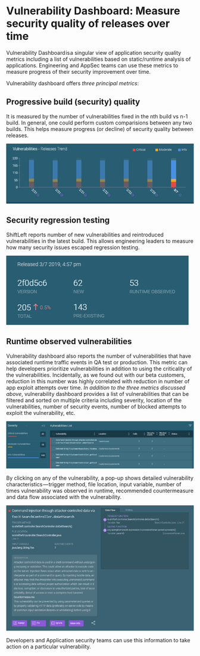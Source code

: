 # Vulnerability Dashboard: Measure security quality of releases over time

Vulnerability Dashboard is a singular view of application security quality metrics including a list of vulnerabilities based on static/runtime analysis of applications. Engineering and AppSec teams can use these metrics to measure progress of their security improvement over time.

Vulnerability dashboard offers *three principal metrics*:

## Progressive build (security) quality
It is measured by the number of vulnerabilities fixed in the nth build vs n-1 build. In general, one could perform custom comparisions between any two builds. This helps measure progress (or decline) of security quality between releases.

![Vulnerabilities - Release Trend](img/vulnerabilities-release-trend.png)

## Security regression testing
ShiftLeft reports number of new vulnerabilities and reintroduced vulnerabilities in the latest build. This allows engineering leaders to measure how many security issues escaped regression testing.

![Security Regression Testing](img/release-metrics.png)

## Runtime observed vulnerabilities
Vulnerability dashboard also reports the number of vulnerabilities that have associated runtime traffic events in QA test or production. This metric can help developers prioritize vulnerabilities in addition to using the criticality of the vulnerabilities. Incidentally, as we found out with our beta customers, reduction in this number was highly correlated with reduction in number of app exploit attempts over time.
*In addition to the three metrics discussed above*, vulnerability dashboard provides a list of vulnerabilities that can be filtered and sorted on multiple criteria including severity, location of the vulnerabilities, number of security events, number of blocked attempts to exploit the vulnerability, etc.

![Vulnerability Listing](img/vulnearbilities-list.png)

By clicking on any of the vulnerability, a pop-up shows detailed vulnerability characteristics — trigger method, file location, input variable, number of times vulnerability was observed in runtime, recommended countermeasure and data flow associated with the vulnerability.

![Vulnerability example](img/vuln-description.png)

Developers and Application security teams can use this information to take action on a particular vulnerability.
